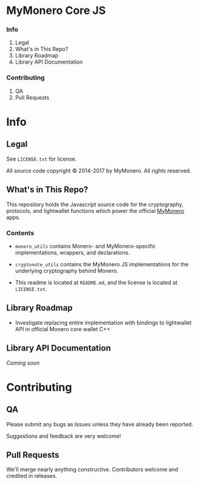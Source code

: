 # MyMonero Core JS

### Info

1. Legal
2. What's in This Repo?
3. Library Roadmap
4. Library API Documentation

### Contributing

1. QA
2. Pull Requests


# Info

## Legal

See `LICENSE.txt` for license.

All source code copyright © 2014-2017 by MyMonero. All rights reserved.


## What's in This Repo?

This repository holds the Javascript source code for the cryptography, protocols, and lightwallet functions which power the official [MyMonero](https://www.mymonero.com) apps.

### Contents 

* `monero_utils` contains Monero- and MyMonero-specific implementations, wrappers, and declarations.

* `cryptonote_utils` contains the MyMonero JS implementations for the underlying cryptography behind Monero.

* This readme is located at `README.md`, and the license is located at `LICENSE.txt`.

## Library Roadmap

* Investigate replacing entire implementation with bindings to lightwallet API in official Monero core wallet C++

## Library API Documentation

*Coming soon*

# Contributing

## QA

Please submit any bugs as Issues unless they have already been reported.

Suggestions and feedback are very welcome!

## Pull Requests

We'll merge nearly anything constructive. Contributors welcome and credited in releases.